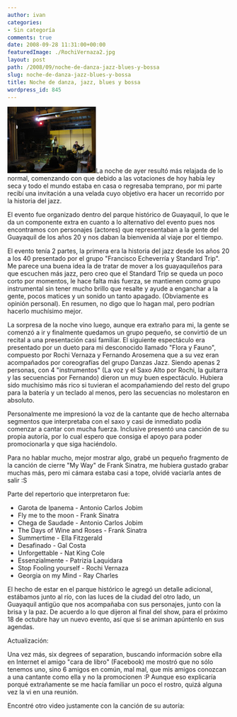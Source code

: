 ```yaml
---
author: ivan
categories:
- Sin categoría
comments: true
date: 2008-09-28 11:31:00+00:00
featuredImage: ./RochiVernaza2.jpg
layout: post
path: /2008/09/noche-de-danza-jazz-blues-y-bossa
slug: noche-de-danza-jazz-blues-y-bossa
title: Noche de danza, jazz, blues y bossa
wordpress_id: 845
---
```


[![](./RochiVernaza2.jpg)](https://4.bp.blogspot.com/_T2UWuNJg3dQ/SN_SlOue5gI/AAAAAAAAA-4/5Vs8C7PEnD4/s1600-h/RochiVernaza2.jpg)La noche de ayer resultó más relajada de lo normal, comenzando con que debido a las votaciones de hoy había ley seca y todo el mundo estaba en casa o regresaba temprano, por mi parte recibí una invitación a una velada cuyo objetivo era hacer un recorrido por la historia del jazz.

El evento fue organizado dentro del parque histórico de Guayaquil, lo que le da un componente extra en cuanto a lo alternativo del evento pues nos encontramos con personajes (actores) que representaban a la gente del Guayaquil de los años 20 y nos daban la bienvenida al viaje por el tiempo.

El evento tenía 2 partes, la primera era la historia del jazz desde los años 20 a los 40 presentado por el grupo "Francisco Echeverría y Standard Trip". Me parece una buena idea la de tratar de mover a los guayaquileños para que escuchen más jazz, pero creo que el Standard Trip se queda un poco corto por momentos, le hace falta más fuerza, se mantienen como grupo instrumental sin tener mucho brillo que resalte y ayude a enganchar a la gente, pocos matices y un sonido un tanto apagado. (Obviamente es opinión personal). En resumen, no digo que lo hagan mal, pero podrían hacerlo muchísimo mejor.

La sorpresa de la noche vino luego, aunque era extraño para mi, la gente se comenzó a ir y finalmente quedamos un grupo pequeño, se convirtió de un recital a una presentación casi familiar. El siguiente espectáculo era presentado por un dueto para mi desconocido llamado "Flora y Fauno", compuesto por Rochi Vernaza y Fernando Arosemena que a su vez eran acompañados por coreografías del grupo Danzas Jazz. Siendo apenas 2 personas, con 4 "instrumentos" (La voz y el Saxo Alto por Rochi, la guitarra y las secuencias por Fernando) dieron un muy buen espectáculo. Hubiera sido muchísimo más rico si tuvieran el acompañamiendo del resto del grupo para la batería y un teclado al menos, pero las secuencias no molestaron en absoluto.

Personalmente me impresionó la voz de la cantante que de hecho alternaba segmentos que interpretaba con el saxo y casi de inmediato podía comenzar a cantar con mucha fuerza. Inclusive presentó una canción de su propia autoría, por lo cual espero que consiga el apoyo para poder promocionarla y que siga haciéndolo.

Para no hablar mucho, mejor mostrar algo, grabé un pequeño fragmento de la canción de cierre "My Way" de Frank Sinatra, me hubiera gustado grabar muchas más, pero mi cámara estaba casi a tope, olvidé vaciarla antes de salir :S

Parte del repertorio que interpretaron fue:

- Garota de Ipanema - Antonio Carlos Jobim
- Fly me to the moon - Frank Sinatra
- Chega de Saudade - Antonio Carlos Jobim
- The Days of Wine and Roses - Frank Sinatra
- Summertime - Ella Fitzgerald
- Desafinado - Gal Costa
- Unforgettable - Nat King Cole
- Essenzialmente - Patrizia Laquidara
- Stop Fooling yourself - Rochi Vernaza
- Georgia on my Mind - Ray Charles

El hecho de estar en el parque histórico le agregó un detalle adicional, estábamos junto al río, con las luces de la ciudad del otro lado, un Guayaquil antigüo que nos acompañaba con sus personajes, junto con la brisa y la paz. De acuerdo a lo que dijeron al final del show, para el próximo 18 de octubre hay un nuevo evento, así que si se animan apúntenlo en sus agendas.

Actualización:

Una vez más, six degrees of separation, buscando información sobre ella en Internet el amigo "cara de libro" (Facebook) me mostró que no sólo tenemos uno, sino 6 amigos en común, mal mal, que mis amigos conozcan a una cantante como ella y no la promocionen :P Aunque eso explicaría porqué extrañamente se me hacía familiar un poco el rostro, quizá alguna vez la vi en una reunión.

Encontré otro video justamente con la canción de su autoría:
